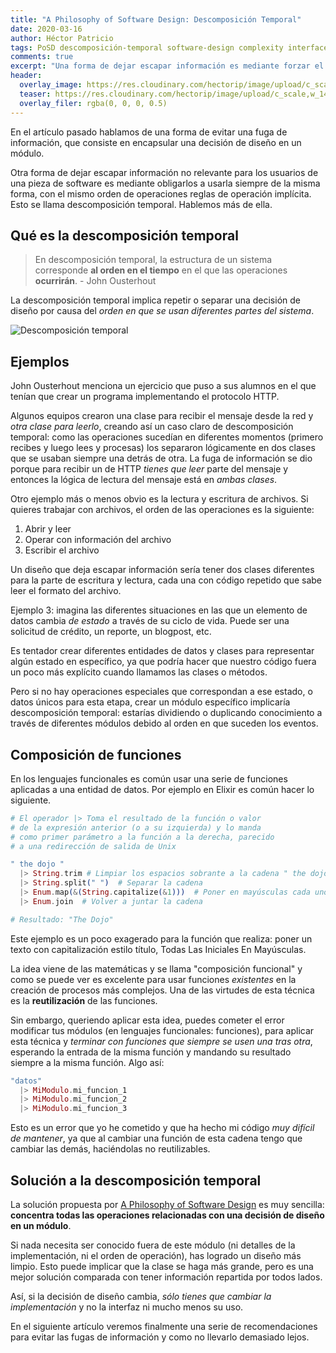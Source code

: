 ```yaml
---
title: "A Philosophy of Software Design: Descomposición Temporal"
date: 2020-03-16
author: Héctor Patricio
tags: PoSD descomposición-temporal software-design complexity interfaces
comments: true
excerpt: "Una forma de dejar escapar información es mediante forzar el orden de las operaciones de un módulo. Veamos cómo evitarlo."
header:
  overlay_image: https://res.cloudinary.com/hectorip/image/upload/c_scale,w_1400/v1584251653/A240034B-230E-4BA2-843D-32357D921811_mwdnzk.jpg
  teaser: https://res.cloudinary.com/hectorip/image/upload/c_scale,w_1400/v1584251653/A240034B-230E-4BA2-843D-32357D921811_mwdnzk.jpg
  overlay_filer: rgba(0, 0, 0, 0.5)
---
```


En el artículo pasado hablamos de una forma de evitar una fuga de información, que consiste en encapsular una decisión de diseño en un módulo.

Otra forma de dejar escapar información no relevante para los usuarios de una pieza de software es mediante obligarlos a usarla siempre de la misma forma, con el mismo orden de operaciones reglas de operación implícita. Esto se llama descomposición temporal. Hablemos más de ella.

## Qué es la descomposición temporal

> En descomposición temporal, la estructura de un sistema corresponde **al orden en el tiempo** en el que las operaciones **ocurrirán**. - John Ousterhout

La descomposición temporal implica repetir o separar una decisión de diseño por causa del _orden en que se usan diferentes partes del sistema_.

![Descomposición temporal](https://res.cloudinary.com/hectorip/image/upload/c_scale,w_1200/v1584345818/A85931E4-BBF3-4301-98D3-ACE20942AF9E_hugdbz.png)

## Ejemplos

John Ousterhout menciona un ejercicio que puso a sus alumnos en el que tenían que crear un programa implementando el protocolo HTTP. 

Algunos equipos crearon una clase para recibir el mensaje desde la red y _otra clase para leerlo_, creando así un caso claro de descomposición temporal: como las operaciones sucedían en diferentes momentos (primero recibes y luego lees y procesas) los separaron lógicamente en dos clases que se usaban siempre una detrás de otra. La fuga de información se dio porque para recibir un de HTTP _tienes que leer_ parte del mensaje y entonces la lógica de lectura del mensaje está en _ambas clases_.

Otro ejemplo más o menos obvio es la lectura y escritura de archivos. Si quieres trabajar con archivos, el orden de las operaciones es la siguiente: 

1. Abrir y leer
2. Operar con información del archivo
3. Escribir el archivo

Un diseño que deja escapar información sería tener dos clases diferentes para la parte de escritura y lectura, cada una con código repetido que sabe leer el formato del archivo.

Ejemplo 3: imagina las diferentes situaciones en las que un elemento de datos cambia _de estado_ a través de su ciclo de vida. Puede ser una solicitud de crédito, un reporte, un blogpost, etc.

Es tentador crear diferentes entidades de datos y clases para representar algún estado en específico, ya que podría hacer que nuestro código fuera un poco más explícito cuando llamamos las clases o métodos.

Pero si no hay operaciones especiales que correspondan a ese estado, o datos únicos para esta etapa, crear un módulo específico implicaría descomposición temporal: estarías dividiendo o duplicando conocimiento a través de diferentes módulos debido al orden en que suceden los eventos.

## Composición de funciones

En los lenguajes funcionales es común usar una serie de funciones aplicadas a una entidad de datos. Por ejemplo en Elixir es común hacer lo siguiente.

```elixir
# El operador |> Toma el resultado de la función o valor
# de la expresión anterior (o a su izquierda) y lo manda
# como primer parámetro a la función a la derecha, parecido
# a una redirección de salida de Unix

" the dojo "
  |> String.trim # Limpiar los espacios sobrante a la cadena " the dojo "
  |> String.split(" ")  # Separar la cadena
  |> Enum.map(&(String.capitalize(&1)))  # Poner en mayúsculas cada uno de los elementos
  |> Enum.join  # Volver a juntar la cadena

# Resultado: "The Dojo"
```

Este ejemplo es un poco exagerado para la función que realiza: poner un texto con capitalización estilo título, Todas Las Iniciales En Mayúsculas.

La idea viene de las matemáticas y se llama "composición funcional" y como se puede ver es excelente para usar funciones _existentes_ en la creación de procesos más complejos. Una de las virtudes de esta técnica es la **reutilización** de las funciones.

Sin embargo, queriendo aplicar esta idea, puedes cometer el error modificar tus módulos (en lenguajes funcionales: funciones), para aplicar esta técnica y _terminar con funciones que siempre se usen una tras otra_, esperando la entrada de la misma función y mandando su resultado siempre a la misma función. Algo así:

```elixir
"datos"
  |> MiModulo.mi_funcion_1
  |> MiModulo.mi_funcion_2
  |> MiModulo.mi_funcion_3
```

Esto es un error que yo he cometido y que ha hecho mi código _muy difícil de mantener_, ya que al cambiar una función de esta cadena tengo que cambiar las demás, haciéndolas no reutilizables.

## Solución a la descomposición temporal

La solución propuesta por [A Philosophy of Software Design](https://amzn.to/3ba4MEj) es muy sencilla: **concentra todas las operaciones relacionadas con una decisión de diseño en un módulo**. 

Si nada necesita ser conocido fuera de este módulo (ni detalles de la implementación, ni el orden de operación), has logrado un diseño más limpio. Esto puede implicar que la clase se haga más grande, pero es una mejor solución comparada con tener información repartida por todos lados. 

Así, si la decisión de diseño cambia, _sólo tienes que cambiar la implementación_ y no la interfaz ni mucho menos su uso.

En el siguiente artículo veremos finalmente una serie de recomendaciones para evitar las fugas de información y como no llevarlo demasiado lejos.
